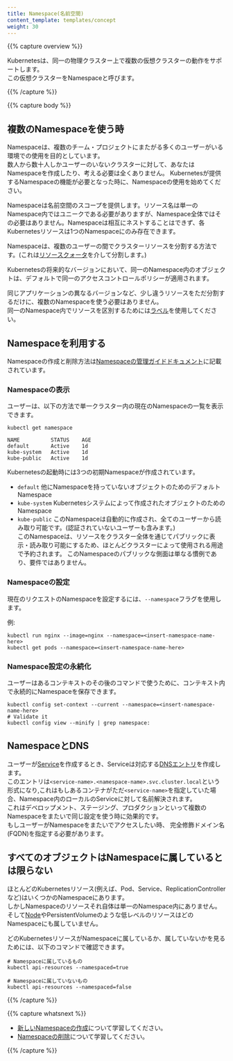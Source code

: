 ```yaml
---
title: Namespace(名前空間)
content_template: templates/concept
weight: 30
---
```


{{% capture overview %}}

Kubernetesは、同一の物理クラスター上で複数の仮想クラスターの動作をサポートします。  
この仮想クラスターをNamespaceと呼びます。  

{{% /capture %}}


{{% capture body %}}

## 複数のNamespaceを使う時

Namespaceは、複数のチーム・プロジェクトにまたがる多くのユーザーがいる環境での使用を目的としています。  
数人から数十人しかユーザーのいないクラスターに対して、あなたはNamespaceを作成したり、考える必要は全くありません。
Kubernetesが提供するNamespaceの機能が必要となった時に、Namespaceの使用を始めてください。  

Namespaceは名前空間のスコープを提供します。リソース名は単一のNamespace内ではユニークである必要がありますが、Namespace全体ではその必要はありません。Namespaceは相互にネストすることはできず、各Kubernetesリソースは1つのNamespaceにのみ存在できます。

Namespaceは、複数のユーザーの間でクラスターリソースを分割する方法です。(これは[リソースクォータ](/docs/concepts/policy/resource-quotas/)を介して分割します。)  

Kubernetesの将来的なバージョンにおいて、同一のNamespace内のオブジェクトは、デフォルトで同一のアクセスコントロールポリシーが適用されます。

同じアプリケーションの異なるバージョンなど、少し違うリソースをただ分割するだけに、複数のNamespaceを使う必要はありません。  
同一のNamespace内でリソースを区別するためには[ラベル](/ja/docs/concepts/overview/working-with-objects/labels/)を使用してください。  

## Namespaceを利用する

Namespaceの作成と削除方法は[Namespaceの管理ガイドドキュメント](/docs/tasks/administer-cluster/namespaces/)に記載されています。  

### Namespaceの表示

ユーザーは、以下の方法で単一クラスター内の現在のNamespaceの一覧を表示できます。  

```shell
kubectl get namespace
```
```
NAME          STATUS    AGE
default       Active    1d
kube-system   Active    1d
kube-public   Active    1d
```

Kubernetesの起動時には3つの初期Namespaceが作成されています。

   * `default` 他にNamespaceを持っていないオブジェクトのためのデフォルトNamespace  
   * `kube-system` Kubernetesシステムによって作成されたオブジェクトのためのNamespace  
   * `kube-public` このNamespaceは自動的に作成され、全てのユーザーから読み取り可能です。(認証されていないユーザーも含みます。)   
    このNamespaceは、リソースをクラスター全体を通じてパブリックに表示・読み取り可能にするため、ほとんどクラスターによって使用される用途で予約されます。 このNamespaceのパブリックな側面は単なる慣例であり、要件ではありません。

### Namespaceの設定

現在のリクエストのNamespaceを設定するには、`--namespace`フラグを使用します。

例:

```shell
kubectl run nginx --image=nginx --namespace=<insert-namespace-name-here>
kubectl get pods --namespace=<insert-namespace-name-here>
```

### Namespace設定の永続化

ユーザーはあるコンテキストのその後のコマンドで使うために、コンテキスト内で永続的にNamespaceを保存できます。  

```shell
kubectl config set-context --current --namespace=<insert-namespace-name-here>
# Validate it
kubectl config view --minify | grep namespace:
```

## NamespaceとDNS

ユーザーが[Service](/ja/docs/concepts/services-networking/service/)を作成するとき、Serviceは対応する[DNSエントリ](/ja/docs/concepts/services-networking/dns-pod-service/)を作成します。  
このエントリは`<service-name>.<namespace-name>.svc.cluster.local`という形式になり,これはもしあるコンテナがただ`<service-name>`を指定していた場合、Namespace内のローカルのServiceに対して名前解決されます。  
これはデベロップメント、ステージング、プロダクションといって複数のNamespaceをまたいで同じ設定を使う時に効果的です。  
もしユーザーがNamespaceをまたいでアクセスしたい時、 完全修飾ドメイン名(FQDN)を指定する必要があります。  

## すべてのオブジェクトはNamespaceに属しているとは限らない

ほとんどのKubernetesリソース(例えば、Pod、Service、ReplicationControllerなど)はいくつかのNamespaceにあります。  
しかしNamespaceのリソースそれ自体は単一のNamespace内にありません。  
そして[Node](/ja/docs/concepts/architecture/nodes/)やPersistentVolumeのような低レベルのリソースはどのNamespaceにも属していません。 

どのKubernetesリソースがNamespaceに属しているか、属していないかを見るためには、以下のコマンドで確認できます。  

```shell
# Namespaceに属しているもの
kubectl api-resources --namespaced=true

# Namespaceに属していないもの
kubectl api-resources --namespaced=false
```

{{% /capture %}}

{{% capture whatsnext %}}
* [新しいNamespaceの作成](/docs/tasks/administer-cluster/namespaces/#creating-a-new-namespace)について学習してください。
* [Namespaceの削除](/docs/tasks/administer-cluster/namespaces/#deleting-a-namespace)について学習してください。

{{% /capture %}}
